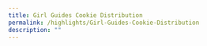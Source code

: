 ```yaml
---
title: Girl Guides Cookie Distribution
permalink: /highlights/Girl-Guides-Cookie-Distribution
description: ""
---
```


